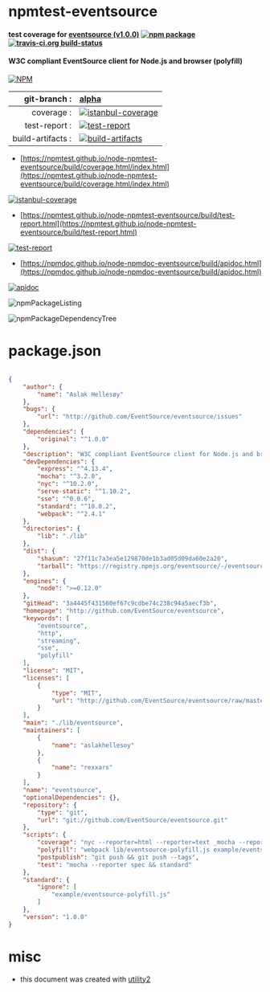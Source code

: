 # npmtest-eventsource

#### test coverage for  [eventsource (v1.0.0)](http://github.com/EventSource/eventsource)  [![npm package](https://img.shields.io/npm/v/npmtest-eventsource.svg?style=flat-square)](https://www.npmjs.org/package/npmtest-eventsource) [![travis-ci.org build-status](https://api.travis-ci.org/npmtest/node-npmtest-eventsource.svg)](https://travis-ci.org/npmtest/node-npmtest-eventsource)

#### W3C compliant EventSource client for Node.js and browser (polyfill)

[![NPM](https://nodei.co/npm/eventsource.png?downloads=true&downloadRank=true&stars=true)](https://www.npmjs.com/package/eventsource)

| git-branch : | [alpha](https://github.com/npmtest/node-npmtest-eventsource/tree/alpha)|
|--:|:--|
| coverage : | [![istanbul-coverage](https://npmtest.github.io/node-npmtest-eventsource/build/coverage.badge.svg)](https://npmtest.github.io/node-npmtest-eventsource/build/coverage.html/index.html)|
| test-report : | [![test-report](https://npmtest.github.io/node-npmtest-eventsource/build/test-report.badge.svg)](https://npmtest.github.io/node-npmtest-eventsource/build/test-report.html)|
| build-artifacts : | [![build-artifacts](https://npmtest.github.io/node-npmtest-eventsource/glyphicons_144_folder_open.png)](https://github.com/npmtest/node-npmtest-eventsource/tree/gh-pages/build)|

- [https://npmtest.github.io/node-npmtest-eventsource/build/coverage.html/index.html](https://npmtest.github.io/node-npmtest-eventsource/build/coverage.html/index.html)

[![istanbul-coverage](https://npmtest.github.io/node-npmtest-eventsource/build/screenCapture.buildCi.browser.%252Ftmp%252Fbuild%252Fcoverage.lib.html.png)](https://npmtest.github.io/node-npmtest-eventsource/build/coverage.html/index.html)

- [https://npmtest.github.io/node-npmtest-eventsource/build/test-report.html](https://npmtest.github.io/node-npmtest-eventsource/build/test-report.html)

[![test-report](https://npmtest.github.io/node-npmtest-eventsource/build/screenCapture.buildCi.browser.%252Ftmp%252Fbuild%252Ftest-report.html.png)](https://npmtest.github.io/node-npmtest-eventsource/build/test-report.html)

- [https://npmdoc.github.io/node-npmdoc-eventsource/build/apidoc.html](https://npmdoc.github.io/node-npmdoc-eventsource/build/apidoc.html)

[![apidoc](https://npmdoc.github.io/node-npmdoc-eventsource/build/screenCapture.buildCi.browser.%252Ftmp%252Fbuild%252Fapidoc.html.png)](https://npmdoc.github.io/node-npmdoc-eventsource/build/apidoc.html)

![npmPackageListing](https://npmtest.github.io/node-npmtest-eventsource/build/screenCapture.npmPackageListing.svg)

![npmPackageDependencyTree](https://npmtest.github.io/node-npmtest-eventsource/build/screenCapture.npmPackageDependencyTree.svg)



# package.json

```json

{
    "author": {
        "name": "Aslak Hellesøy"
    },
    "bugs": {
        "url": "http://github.com/EventSource/eventsource/issues"
    },
    "dependencies": {
        "original": "^1.0.0"
    },
    "description": "W3C compliant EventSource client for Node.js and browser (polyfill)",
    "devDependencies": {
        "express": "^4.13.4",
        "mocha": "^3.2.0",
        "nyc": "^10.2.0",
        "serve-static": "^1.10.2",
        "sse": "^0.0.6",
        "standard": "^10.0.2",
        "webpack": "^2.4.1"
    },
    "directories": {
        "lib": "./lib"
    },
    "dist": {
        "shasum": "27f11c7a3ea5e129870de1b3ad05d09da60e2a20",
        "tarball": "https://registry.npmjs.org/eventsource/-/eventsource-1.0.0.tgz"
    },
    "engines": {
        "node": ">=0.12.0"
    },
    "gitHead": "3a4445f431560ef67c9cdbe74c238c94a5aecf3b",
    "homepage": "http://github.com/EventSource/eventsource",
    "keywords": [
        "eventsource",
        "http",
        "streaming",
        "sse",
        "polyfill"
    ],
    "license": "MIT",
    "licenses": [
        {
            "type": "MIT",
            "url": "http://github.com/EventSource/eventsource/raw/master/LICENSE"
        }
    ],
    "main": "./lib/eventsource",
    "maintainers": [
        {
            "name": "aslakhellesoy"
        },
        {
            "name": "rexxars"
        }
    ],
    "name": "eventsource",
    "optionalDependencies": {},
    "repository": {
        "type": "git",
        "url": "git://github.com/EventSource/eventsource.git"
    },
    "scripts": {
        "coverage": "nyc --reporter=html --reporter=text _mocha --reporter spec",
        "polyfill": "webpack lib/eventsource-polyfill.js example/eventsource-polyfill.js",
        "postpublish": "git push && git push --tags",
        "test": "mocha --reporter spec && standard"
    },
    "standard": {
        "ignore": [
            "example/eventsource-polyfill.js"
        ]
    },
    "version": "1.0.0"
}
```



# misc
- this document was created with [utility2](https://github.com/kaizhu256/node-utility2)
